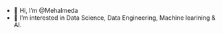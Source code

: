 - 👋 Hi, I’m @Mehalmeda
- 👀 I’m interested in Data Science, Data Engineering, Machine learining & AI.


<!---
Mehalmeda/Mehalmeda is a ✨ special ✨ repository because its `README.md` (this file) appears on your GitHub profile.
You can click the Preview link to take a look at your changes.
--->
